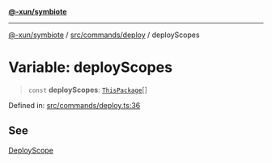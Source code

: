 [**@-xun/symbiote**](../../../../README.md)

***

[@-xun/symbiote](../../../../README.md) / [src/commands/deploy](../README.md) / deployScopes

# Variable: deployScopes

> `const` **deployScopes**: [`ThisPackage`](../../../configure/enumerations/ThisPackageGlobalScope.md#thispackage)[]

Defined in: [src/commands/deploy.ts:36](https://github.com/Xunnamius/symbiote/blob/3bc9175601936ce1e29ce6f32d229d0639c2bec1/src/commands/deploy.ts#L36)

## See

[DeployScope](../../../configure/enumerations/ThisPackageGlobalScope.md)
